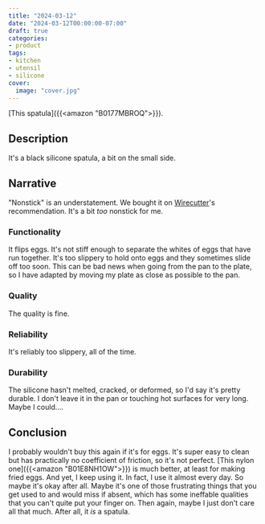```yaml
---
title: "2024-03-12"
date: "2024-03-12T00:00:00-07:00"
draft: true
categories:
- product
tags:
- kitchen
- utensil
- silicone
cover:
  image: "cover.jpg"
---
```

[This spatula]({{<amazon "B0177MBROQ">}}).
<!--more-->
## Description

It's a black silicone spatula, a bit on the small side.

## Narrative

"Nonstick" is an understatement. We bought it on [Wirecutter](https://www.nytimes.com/wirecutter/)'s recommendation. It's a bit *too* nonstick for me.

### Functionality

It flips eggs. It's not stiff enough to separate the whites of eggs that have run together. It's too slippery to hold onto eggs and they sometimes slide off too soon. This can be bad news when going from the pan to the plate, so I have adapted by moving my plate as close as possible to the pan.

### Quality

The quality is fine.

### Reliability

It's reliably too slippery, all of the time.

### Durability

The silicone hasn't melted, cracked, or deformed, so I'd say it's pretty durable. I don't leave it in the pan or touching hot surfaces for very long. Maybe I could....

## Conclusion

I probably wouldn't buy this again if it's for eggs. It's super easy to clean but has practically no coefficient of friction, so it's not perfect. [This nylon one]({{<amazon "B01E8NH1OW">}}) is much better, at least for making fried eggs. And yet, I keep using it. In fact, I use it almost every day. So maybe it's okay after all. Maybe it's one of those frustrating things that you get used to and would miss if absent, which has some ineffable qualities that you can't quite put your finger on. Then again, maybe I just don't care all that much. After all, it *is* a spatula.